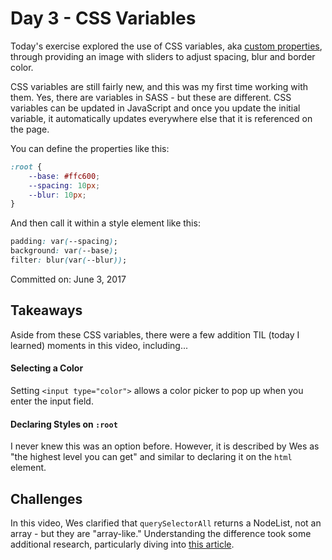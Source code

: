 # Day 3 - CSS Variables
Today's exercise explored the use of CSS variables, aka [custom properties](https://developer.mozilla.org/en-US/docs/Web/CSS/--*), through providing an image with sliders to adjust spacing, blur and border color.

CSS variables are still fairly new, and this was my first time working with them. Yes, there are variables in SASS - but these are different. CSS variables can be updated in JavaScript and once you update the initial variable, it automatically updates everywhere else that it is referenced on the page.

You can define the properties like this:
``` css
:root {
    --base: #ffc600;
    --spacing: 10px;
    --blur: 10px;
}
```

And then call it within a style element like this:
```css
padding: var(--spacing);
background: var(--base);
filter: blur(var(--blur));
```

Committed on: June 3, 2017

## Takeaways
Aside from these CSS variables, there were a few addition TIL (today I learned) moments in this video, including...

#### Selecting a Color
Setting ```<input type="color">``` allows a color picker to pop up when you enter the input field.

#### Declaring Styles on ```:root```
I never knew this was an option before. However, it is described by Wes as "the highest level you can get" and similar to declaring it on the ```html``` element.

## Challenges
In this video, Wes clarified that ```querySelectorAll``` returns a NodeList, not an array - but they are "array-like." Understanding the difference took some additional research, particularly diving into [this article](https://toddmotto.com/a-comprehensive-dive-into-nodelists-arrays-converting-nodelists-and-understanding-the-dom/).
